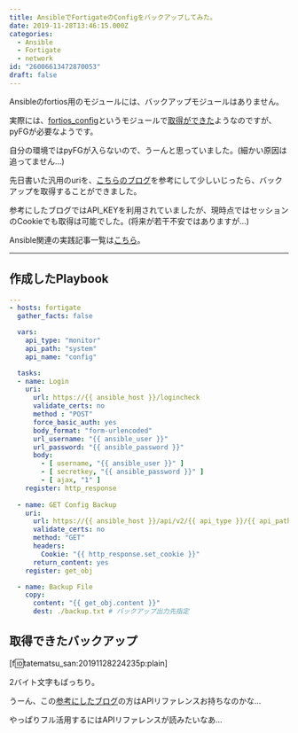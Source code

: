 ```yaml
---
title: AnsibleでFortigateのConfigをバックアップしてみた。
date: 2019-11-28T13:46:15.000Z
categories:
  - Ansible
  - Fortigate
  - network
id: "26006613472870053"
draft: false
---
```

Ansibleのfortios用のモジュールには、バックアップモジュールはありません。

実際には、[fortios_config](https://docs.ansible.com/ansible/latest/modules/fortios_config_module.html#fortios-config-module)というモジュールで[取得ができた](https://qiita.com/akira6592/items/e8bd06a10d5d7462bf7f)ようなのですが、pyFGが必要なようです。

自分の環境ではpyFGが入らないので、うーんと思っていました。(細かい原因は追ってません…)

先日書いた汎用のuriを、[こちらのブログ](http://shogokobayashi.com/2019/04/05/backup-fortios-config-with-ansible-with-restapi/)を参考にして少しいじったら、バックアップを取得することができました。

参考にしたブログではAPI_KEYを利用されていましたが、現時点ではセッションのCookieでも取得は可能でした。(将来が若干不安ではありますが…)

Ansible関連の実践記事一覧は[こちら](https://tenko.hatenablog.jp/entry/2019/10/15/062311)。



-----



## 作成したPlaybook



```yaml
---
- hosts: fortigate  
  gather_facts: false

  vars:
    api_type: "monitor"
    api_path: "system"
    api_name: "config"

  tasks:
  - name: Login
    uri:
      url: https://{{ ansible_host }}/logincheck
      validate_certs: no
      method : "POST"
      force_basic_auth: yes
      body_format: "form-urlencoded"
      url_username: "{{ ansible_user }}"
      url_password: "{{ ansible_password }}"
      body:
        - [ username, "{{ ansible_user }}" ]
        - [ secretkey, "{{ ansible_password }}" ]
        - [ ajax, "1" ]
    register: http_response
    
  - name: GET Config Backup
    uri:
      url: https://{{ ansible_host }}/api/v2/{{ api_type }}/{{ api_path }}/{{ api_name }}/backup?scope=global
      validate_certs: no
      method: "GET"
      headers:
        Cookie: "{{ http_response.set_cookie }}"
      return_content: yes
    register: get_obj

  - name: Backup File
    copy:
      content: "{{ get_obj.content }}"
      dest: ./backup.txt # バックアップ出力先指定
```

## 取得できたバックアップ

[f:id:tatematsu_san:20191128224235p:plain]

2バイト文字もばっちり。


うーん、この[参考にしたブログ](http://shogokobayashi.com/2019/04/05/backup-fortios-config-with-ansible-with-restapi/)の方はAPIリファレンスお持ちなのかな…

やっぱりフル活用するにはAPIリファレンスが読みたいなあ…
